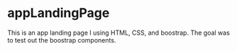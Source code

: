 # appLandingPage
This is an app landing page I using HTML, CSS, and boostrap. The goal was to test out the boostrap components.
